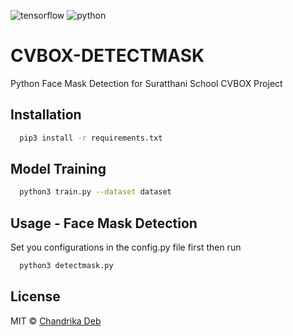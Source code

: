 ![tensorflow](https://img.shields.io/badge/TensorFlow-FF6F00?style=for-the-badge&logo=tensorflow&logoColor=white)
![python](https://img.shields.io/badge/Python-3776AB?style=for-the-badge&logo=python&logoColor=white)

# CVBOX-DETECTMASK
Python Face Mask Detection for Suratthani School CVBOX Project
## Installation

```bash
  pip3 install -r requirements.txt
```
    
## Model Training

```bash
  python3 train.py --dataset dataset
```
## Usage - Face Mask Detection

Set you configurations in the config.py file first then run
```bash
  python3 detectmask.py
```
## License
MIT © [Chandrika Deb](https://github.com/chandrikadeb7/Face-Mask-Detection/blob/master/LICENSE)
